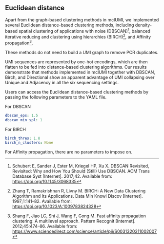 ## Euclidean distance

Apart from the graph-based clustering methods in mclUMI, we implemented several Euclidean distance-based clustering methods, including density-based spatial clustering of applications with noise (DBSCAN)[^1], balanced iterative reducing and clustering using hierarchies (BIRCH)[^2], and Affinity propagation[^3].

These methods do not need to build a UMI graph to remove PCR duplicates.

UMI sequences are represented by one-hot encodings, which are then flatten to be fed into distance-based clustering algorithms. Our results demonstrate that methods implemented in mclUMI together with DBSCAN, Birch, and Directional show an apparent advantage of UMI collapsing over Unique and Adjacency in all the six sequencing settings.

Users can access the Euclidean distance-based clustering methods by passing the following parameters to the YAML file.

For DBSCAN
```yaml
dbscan_eps: 1.5
dbscan_min_spl: 1
```

For BIRCH
```yaml
birch_thres: 1.8
birch_n_clusters: None
```

For Affinity propagation, there are no parameters to impose on.

[^1]: Schubert E, Sander J, Ester M, Kriegel HP, Xu X. DBSCAN Revisited, Revisited: Why and How You Should (Still) Use DBSCAN. ACM Trans Database Syst [Internet]. 2017;42. Available from: https://doi.org/10.1145/3068335

[^2]: Zhang T, Ramakrishnan R, Livny M. BIRCH: A New Data Clustering Algorithm and Its Applications. Data Min Knowl Discov [Internet]. 1997;1:141–82. Available from: https://doi.org/10.1023/A:1009783824328

[^3]: Shang F, Jiao LC, Shi J, Wang F, Gong M. Fast affinity propagation clustering: A multilevel approach. Pattern Recognit [Internet]. 2012;45:474–86. Available from: https://www.sciencedirect.com/science/article/pii/S0031320311002007